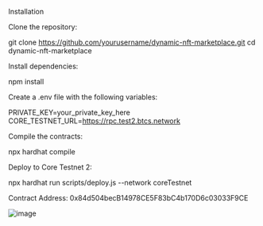 Installation

Clone the repository:

git clone https://github.com/yourusername/dynamic-nft-marketplace.git
cd dynamic-nft-marketplace

Install dependencies:

npm install

Create a .env file with the following variables:

PRIVATE_KEY=your_private_key_here
CORE_TESTNET_URL=https://rpc.test2.btcs.network

Compile the contracts:

npx hardhat compile

Deploy to Core Testnet 2:

npx hardhat run scripts/deploy.js --network coreTestnet

Contract Address:
0x84d504becB14978CE5F83bC4b170D6c03033F9CE

![image](https://github.com/user-attachments/assets/eda02d31-578d-4ab7-97b3-ce77924dd553)

